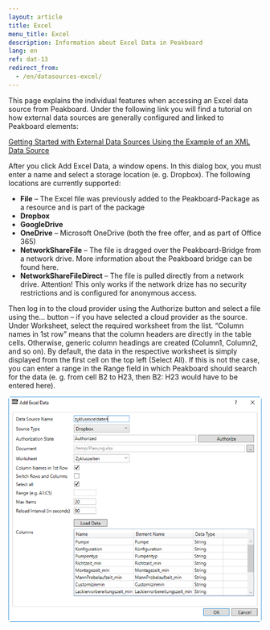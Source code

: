```yaml
---
layout: article
title: Excel
menu_title: Excel
description: Information about Excel Data in Peakboard
lang: en
ref: dat-13
redirect_from:
  - /en/datasources-excel/
---
```

This page explains the individual features when accessing an Excel data source from Peakboard. Under the following link you will find a tutorial on how external data sources are generally configured and linked to Peakboard elements:

[Getting Started with External Data Sources Using the Example of an XML Data Source](/tutorials/03-en-xml-data.html)

After you click Add Excel Data, a window opens. In this dialog box, you must enter a name and select a storage location (e. g. Dropbox). The following locations are currently supported:

*    **File** – The Excel file was previously added to the Peakboard-Package as a resource and is part of the package
*    **Dropbox**
*    **GoogleDrive**
*    **OneDrive** – Microsoft OneDrive (both the free offer, and as part of Office 365)
*    **NetworkShareFile** – The file is dragged over the Peakboard-Bridge from a network drive. More information about the Peakboard bridge can be found here.
*    **NetworkShareFileDirect** – The file is pulled directly from a network drive. Attention! This only works if the network drize has no security restrictions and is configured for anonymous access.

Then log in to the cloud provider using the Authorize button and select a file using the… button – if you have selected a cloud provider as the source.
Under Worksheet, select the required worksheet from the list. “Column names in 1st row” means that the column headers are directly in the table cells. Otherwise, generic column headings are created (Column1, Column2, and so on). By default, the data in the respective worksheet is simply displayed from the first cell on the top left (Select All). If this is not the case, you can enter a range in the Range field in which Peakboard should search for the data (e. g. from cell B2 to H23, then B2: H23 would have to be entered here).

 ![image_1](/assets/images/Data_Sources/Excel/Excel01.png)
